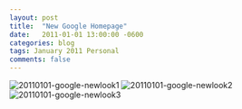 ```yaml
---
layout: post
title:  "New Google Homepage"
date:   2011-01-01 13:00:00 -0600
categories: blog
tags: January 2011 Personal
comments: false
---
```

![20110101-google-newlook1](https://prdwebappstorage.blob.core.windows.net/pattontech/images/20110101-google-newlook1.png)
![20110101-google-newlook2](https://prdwebappstorage.blob.core.windows.net/pattontech/images/20110101-google-newlook2.png)
![20110101-google-newlook3](https://prdwebappstorage.blob.core.windows.net/pattontech/images/20110101-google-newlook3.png)
